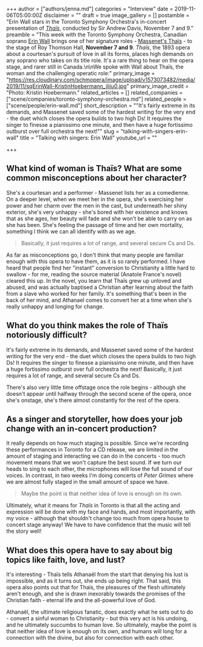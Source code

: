 +++
author = ["authors/jenna.md"]
categories = "Interview"
date = 2019-11-06T05:00:00Z
disclaimer = ""
draft = true
image_gallery = []
postamble = "Erin Wall stars in the Toronto Symphony Orchestra's in-concert presentation of [_Thaïs_](https://www.tso.ca/concert/thais-grand-opera-concert), conducted by Sir Andrew Davis, November 7 and 9."
preamble = "This week with the Toronto Symphony Orchestra, Canadian soprano [Erin Wall](/scene/people/erin-wall/) brings one of her signature roles - [Massenet's Thaïs](https://www.tso.ca/concert/thais-grand-opera-concert) - to the stage of Roy Thomson Hall, **November 7 and 9**. _Thaïs_, the 1893 opera about a courtesan's pursuit of love in all its forms, places high demands on any soprano who takes on its title role. It's a rare thing to hear on the opera stage, and rarer still in Canada.\n\nWe spoke with Wall about Thaïs, the woman and the challenging operatic role:"
primary_image = "https://res.cloudinary.com/schmopera/image/upload/v1573073482/media/2019/11/sqErinWall-KristinHoebermann_jliiu0.jpg"
primary_image_credit = "Photo: Kristin Hoebermann."
related_articles = []
related_companies = ["scene/companies/toronto-symphony-orchestra.md"]
related_people = ["scene/people/erin-wall.md"]
short_description = "\"It's fairly extreme in its demands, and Massenet saved some of the hardest writing for the very end - the duet which closes the opera builds to two high Ds! It requires the singer to finesse a pianissimo one minute, and then have a huge fortissimo outburst over full orchestra the next!\""
slug = "talking-with-singers-erin-wall"
title = "Talking with singers: Erin Wall"
youtube_url = ""

+++
## What kind of woman is Thaïs? What are some common misconceptions about her character?

She's a courtesan and a performer - Massenet lists her as a comedienne. On a deeper level, when we meet her in the opera, she's exercising her power and her charm over the men in the cast, but underneath her shiny exterior, she's very unhappy - she's bored with her existence and knows that as she ages, her beauty will fade and she won't be able to carry on as she has been. She's feeling the passage of time and her own mortality, something I think we can all identify with as we age.

> Basically, it just requires a lot of range, and several secure Cs and Ds.

As far as misconceptions go, I don't think that many people are familiar enough with this opera to have them, as it is so rarely performed. I have heard that people find her "instant" conversion to Christianity a little hard to swallow - for me, reading the source material (Anatole France's novel) cleared this up. In the novel, you learn that Thaïs grew up unloved and abused, and was actually baptised a Christian after learning about the faith from a slave who worked for her family. It's something that's been in the back of her mind, and Athanael comes to convert her at a time when she's really unhappy and longing for change.

## What do you think makes the role of Thaïs notoriously difficult?

It's fairly extreme in its demands, and Massenet saved some of the hardest writing for the very end - the duet which closes the opera builds to two high Ds! It requires the singer to finesse a pianissimo one minute, and then have a huge fortissimo outburst over full orchestra the next! Basically, it just requires a lot of range, and several secure Cs and Ds.

There's also very little time offstage once the role begins - although she doesn't appear until halfway through the second scene of the opera, once she's onstage, she's there almost constantly for the rest of the opera.

## As a singer and storyteller, how does your job change with an in-concert production?

It really depends on how much staging is possible. Since we're recording these performances in Toronto for a CD release, we are limited in the amount of staging and interacting we can do in the concerts - too much movement means that we won't capture the best sound. If we turn our heads to sing to each other, the microphones will lose the full sound of our voices. In contrast, in two weeks I'm doing concerts of _Peter Grimes_ where we are almost fully staged in the small amount of space we have.

> Maybe the point is that neither idea of love is enough on its own.

Ultimately, what it means for _Thaïs_ in Toronto is that all the acting and expression will be done with my face and hands, and most importantly, with my voice - although that shouldn't change too much from opera house to concert stage anyway! We have to have confidence that the music will tell the story well!

## What does this opera have to say about big topics like faith, love, and lust?

It's interesting - Thaïs tells Athanaël from the start that denying his lust is impossible, and as it turns out, she ends up being right. That said, this opera also points out that for Thaïs, the pleasures of the flesh ultimately aren't enough, and she is drawn inexorably towards the promises of the Christian faith - eternal life and the all-powerful love of God.

Athanaël, the ultimate religious fanatic, does exactly what he sets out to do - convert a sinful woman to Christianity - but this very act is his undoing, and he ultimately succumbs to human love. So ultimately, maybe the point is that neither idea of love is enough on its own, and humans will long for a connection with the divine, but also for connection with each other.